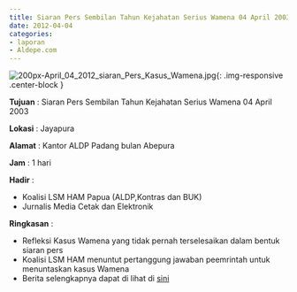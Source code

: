```yaml
---
title: Siaran Pers Sembilan Tahun Kejahatan Serius Wamena 04 April 2003
date: 2012-04-04
categories:
- laporan
- Aldepe.com
---
```

![200px-April_04_2012_siaran_Pers_Kasus_Wamena.jpg](/uploads/200px-April_04_2012_siaran_Pers_Kasus_Wamena.jpg){: .img-responsive .center-block }

**Tujuan** : Siaran Pers Sembilan Tahun Kejahatan Serius Wamena 04 April 2003

**Lokasi** : Jayapura

**Alamat** : 	Kantor ALDP Padang bulan Abepura

**Jam** : 1 hari

**Hadir** : 
* Koalisi LSM HAM Papua (ALDP,Kontras dan BUK)
* Jurnalis Media Cetak dan Elektronik

**Ringkasan** : 
* Refleksi Kasus Wamena yang tidak pernah terselesaikan dalam bentuk siaran pers
* Koalisi LSM HAM menuntut pertanggung jawaban peemrintah untuk menuntaskan kasus Wamena
* Berita selengkapnya dapat di lihat di [sini](http://www.aldp-papua.com/?p=1162.sini)
